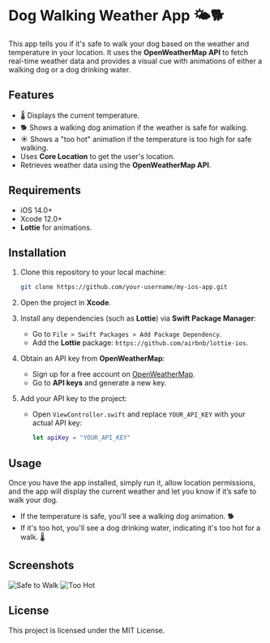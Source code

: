 # Dog Walking Weather App 🌤️🐕

This app tells you if it's safe to walk your dog based on the weather and temperature in your location. It uses the **OpenWeatherMap API** to fetch real-time weather data and provides a visual cue with animations of either a walking dog or a dog drinking water.

## Features
- 🌡️ Displays the current temperature.
- 🐕 Shows a walking dog animation if the weather is safe for walking.
- ☀️ Shows a "too hot" animation if the temperature is too high for safe walking.
- Uses **Core Location** to get the user's location.
- Retrieves weather data using the **OpenWeatherMap API**.

## Requirements
- iOS 14.0+
- Xcode 12.0+
- **Lottie** for animations.

## Installation
1. Clone this repository to your local machine:
    ```bash
    git clone https://github.com/your-username/my-ios-app.git
    ```

2. Open the project in **Xcode**.

3. Install any dependencies (such as **Lottie**) via **Swift Package Manager**:
    - Go to `File > Swift Packages > Add Package Dependency`.
    - Add the **Lottie** package: `https://github.com/airbnb/lottie-ios`.

4. Obtain an API key from **OpenWeatherMap**:
    - Sign up for a free account on [OpenWeatherMap](https://openweathermap.org/).
    - Go to **API keys** and generate a new key.

5. Add your API key to the project:
    - Open `ViewController.swift` and replace `YOUR_API_KEY` with your actual API key:
      ```swift
      let apiKey = "YOUR_API_KEY"
      ```

## Usage
Once you have the app installed, simply run it, allow location permissions, and the app will display the current weather and let you know if it’s safe to walk your dog.

- If the temperature is safe, you'll see a walking dog animation. 🐕
- If it's too hot, you'll see a dog drinking water, indicating it's too hot for a walk. 🌡️

## Screenshots
![Safe to Walk](https://your-image-link-here.png)
![Too Hot](https://your-image-link-here.png)

## License
This project is licensed under the MIT License.
